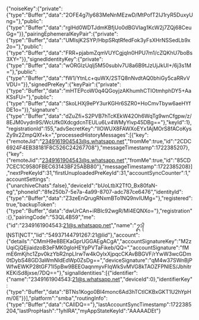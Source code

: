 {"noiseKey":{"private":{"type":"Buffer","data":"2OFE4g7ly683MeNnMEzwD/MtPofT2IJ1ryR5DuxyUng="},"public":{"type":"Buffer","data":"rglHd0WDTJdmKBfjUo0dBGVIag1KcW2j7ZQj68CeuGg="}},"pairingEphemeralKeyPair":{"private":{"type":"Buffer","data":"UMIsjK2SYP/HbpSRqtRfedFok3yFsXHrNSSedLb9x2o="},"public":{"type":"Buffer","data":"FRR+pjabmZqmVUYCgjqIn0HPU7m1/cZQKhU7boBs3XY="}},"signedIdentityKey":{"private":{"type":"Buffer","data":"wORGlzUqlj5M50sublv7U8a6B9tJzUjJkUI+/6j3s1M="},"public":{"type":"Buffer","data":"fW1/YtnLc+quWX/2STQ8nNvdtAQ0bhiGy5caRRvVVDU="}},"signedPreKey":{"keyPair":{"private":{"type":"Buffer","data":"mHTEPcoW0q4QGoyjzAKhumhCTIOtmhphDY5+AaKSsFU="},"public":{"type":"Buffer","data":"SkoLHXj9ePY3urKGHr6SZR0+HoCmvTbyw6aeHYfDE1o="}},"signature":{"type":"Buffer","data":"dZuZfi+S2PVB7hTcKEkW42Oh6WqTg9wnCfgpw/z/8EJM0vydn9S/WcUfk0XdcgdcnTEULu6Lv4WMyYivp45DBg=="},"keyId":1},"registrationId":155,"advSecretKey":"IlOWUX8FAWXoEYx1AjMOrS8fACoKysZy9x2ZmpQXf+k=","processedHistoryMessages":[{"key":{"remoteJid":"2349161904543@s.whatsapp.net","fromMe":true,"id":"2CDC6924F4EB38181F8C526C24267708"},"messageTimestamp":1722385207},{"key":{"remoteJid":"2349161904543@s.whatsapp.net","fromMe":true,"id":"85CD7CEC1C9580FBEC63143BF25ABB80"},"messageTimestamp":1722385208}],"nextPreKeyId":31,"firstUnuploadedPreKeyId":31,"accountSyncCounter":1,"accountSettings":{"unarchiveChats":false},"deviceId":"bUoLtbX2TfO_Bx80faN-eg","phoneId":"8fe250b7-5e7a-4a99-8707-adc787ce6476","identityId":{"type":"Buffer","data":"Z3zeEnQrugRNxmBTo1NQ9nvIUMg="},"registered":true,"backupToken":{"type":"Buffer","data":"dwUrCAn+iRBlc92wgR/Ml4EQNXo="},"registration":{},"pairingCode":"53QL4B59","me":{"id":"2349161904543:21@s.whatsapp.net","name":"ᬊ᭄ƖƝSTƖƝCT","lid":"54937144791267:21@lid"},"account":{"details":"CMmH9e8BEKaGprUGGAEgACgA","accountSignatureKey":"M2zUqiCjQEjiaidzoB3eFMK0gIoHEYpPVTaFikeb/QQ=","accountSignature":"fMmE6mKjhc1Zpv0kzYbR2npLIrwTw4kOylxXjpqcCKAvBBGVF/rYwW3wcGDm0tDybS48GD3aWmNldEdWp0ZsDg==","deviceSignature":"qM4w37SWnBjPWfwEWKP28tGF71I5pBw9BEEOaqnmyvFIqWkSvMVG8kTAOZFPNlES/JbhitrKEKiSd8jxse/7DQ=="},"signalIdentities":[{"identifier":{"name":"2349161904543:21@s.whatsapp.net","deviceId":0},"identifierKey":{"type":"Buffer","data":"BTNs1Kogo0BI4monc6Ad3hTCtICKBxGKT1U2hYpHm/0E"}}],"platform":"smba","routingInfo":{"type":"Buffer","data":"CAIIDQ=="},"lastAccountSyncTimestamp":1722385204,"lastPropHash":"1yhIRA","myAppStateKeyId":"AAAAADEt"}
